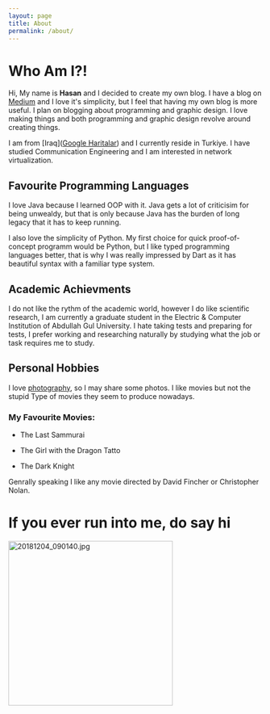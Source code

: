 ```yaml
---
layout: page
title: About
permalink: /about/
---
```


# Who Am I?!

Hi,
My name is **Hasan** and I decided to create my own blog. I have a blog on [Medium](https://hasan-alsulaiman.medium.com/) and I
love it's simplicity, but I feel that having my own blog is more useful. I plan on blogging about programming and graphic design. I love making things and both programming and graphic design revolve around creating things.

I am from [Iraq]([Google Haritalar](https://www.google.com/maps/place/Iraq/@33.1402482,39.2240649,6z/data=!3m1!4b1!4m5!3m4!1s0x1557823d54f54a11:0x6da561bba2061602!8m2!3d33.223191!4d43.679291)) and I currently reside in Turkiye. I have studied Communication Engineering  and I am interested in network virtualization.

## Favourite Programming Languages

I love Java because I learned OOP with it. Java gets a lot of criticisim for being unwealdy, but that is only because Java has the burden of long legacy that it has to keep running.

I also love the simplicity of Python. My first choice for quick proof-of-concept programm would be Python, but I like typed programming languages better, that is why I was really impressed by Dart as it has beautiful syntax with a familiar type system.

## Academic Achievments

I do not like the rythm of the academic world, however I do like scientific research, I am currently a graduate student in the Electric & Computer Institution of Abdullah Gul University. I hate taking tests and preparing for tests, I prefer working and researching naturally by studying what the job or task requires me to study.

## Personal Hobbies

I love [photography](https://www.instagram.com/meekanik/), so I may share some photos. I like movies but not the stupid
Type of movies they seem to produce nowadays. 

### My Favourite Movies:

* The Last Sammurai

* The Girl with the Dragon Tatto

* The Dark Knight

Genrally speaking I like any movie directed by David Fincher or Christopher Nolan.

# If you ever run into me, do say hi

<img title="" src="file:///home/hasan/playground/git/Blog/hasan-aga.github.io/20181204_090140.jpg" alt="20181204_090140.jpg" width="326" data-align="center">
